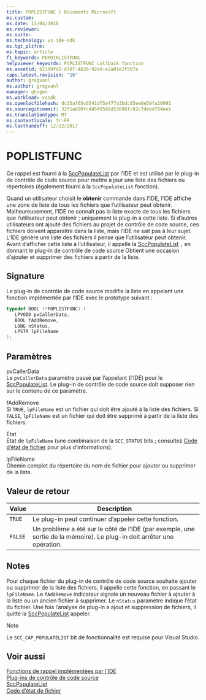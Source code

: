 ```yaml
---
title: POPLISTFUNC | Documents Microsoft
ms.custom: 
ms.date: 11/04/2016
ms.reviewer: 
ms.suite: 
ms.technology: vs-ide-sdk
ms.tgt_pltfrm: 
ms.topic: article
f1_keywords: POPDIRLISTFUNC
helpviewer_keywords: POPLISTFUNC callback function
ms.assetid: b2199fd5-d707-4628-92dd-e2a01e2f507a
caps.latest.revision: "16"
author: gregvanl
ms.author: gregvanl
manager: ghogen
ms.workload: vssdk
ms.openlocfilehash: dc15af65c6541df5ef77a3bdc85ee0e59fa20991
ms.sourcegitcommit: 32f1a690fc445f9586d53698fc82c7debd784eeb
ms.translationtype: MT
ms.contentlocale: fr-FR
ms.lasthandoff: 12/22/2017
---
```

# <a name="poplistfunc"></a>POPLISTFUNC
Ce rappel est fourni à la [SccPopulateList](../extensibility/sccpopulatelist-function.md) par l’IDE et est utilisé par le plug-in de contrôle de code source pour mettre à jour une liste des fichiers ou répertoires (également fourni à la `SccPopulateList` fonction).  
  
 Quand un utilisateur choisit le **obtenir** commande dans l’IDE, l’IDE affiche une zone de liste de tous les fichiers que l’utilisateur peut obtenir. Malheureusement, l’IDE ne connaît pas la liste exacte de tous les fichiers que l’utilisateur peut obtenir ; uniquement le plug-in a cette liste. Si d’autres utilisateurs ont ajouté des fichiers au projet de contrôle de code source, ces fichiers doivent apparaître dans la liste, mais l’IDE ne sait pas à leur sujet. L’IDE génère une liste des fichiers il pense que l’utilisateur peut obtenir. Avant d’afficher cette liste à l’utilisateur, il appelle la [SccPopulateList](../extensibility/sccpopulatelist-function.md) `,` en donnant le plug-in de contrôle de code source Obtient une occasion d’ajouter et supprimer des fichiers à partir de la liste.  
  
## <a name="signature"></a>Signature  
 Le plug-in de contrôle de code source modifie la liste en appelant une fonction implémentée par l’IDE avec le prototype suivant :  
  
```cpp  
typedef BOOL (*POPLISTFUNC) (  
   LPVOID pvCallerData,  
   BOOL fAddRemove,  
   LONG nStatus,  
   LPSTR lpFileName  
);  
```  
  
## <a name="parameters"></a>Paramètres  
 pvCallerData  
 Le `pvCallerData` paramètre passé par l’appelant (l’IDE) pour le [SccPopulateList](../extensibility/sccpopulatelist-function.md). Le plug-in de contrôle de code source doit supposer rien sur le contenu de ce paramètre.  
  
 fAddRemove  
 Si `TRUE`, `lpFileName` est un fichier qui doit être ajouté à la liste des fichiers. Si `FALSE`, `lpFileName` est un fichier qui doit être supprimé à partir de la liste des fichiers.  
  
 État  
 État de `lpFileName` (une combinaison de la `SCC_STATUS` bits ; consultez [Code d’état de fichier](../extensibility/file-status-code-enumerator.md) pour plus d’informations).  
  
 lpFileName  
 Chemin complet du répertoire du nom de fichier pour ajouter ou supprimer de la liste.  
  
## <a name="return-value"></a>Valeur de retour  
  
|Value|Description|  
|-----------|-----------------|  
|`TRUE`|Le plug-in peut continuer d’appeler cette fonction.|  
|`FALSE`|Un problème a été sur le côté de l’IDE (par exemple, une sortie de la mémoire). Le plug-in doit arrêter une opération.|  
  
## <a name="remarks"></a>Notes  
 Pour chaque fichier du plug-in de contrôle de code source souhaite ajouter ou supprimer de la liste des fichiers, il appelle cette fonction, en passant le `lpFileName`. Le `fAddRemove` indicateur signale un nouveau fichier à ajouter à la liste ou un ancien fichier à supprimer. Le `nStatus` paramètre indique l’état du fichier. Une fois l’analyse de plug-in a ajout et suppression de fichiers, il quitte la [SccPopulateList](../extensibility/sccpopulatelist-function.md) appeler.  
  
> [!NOTE]
>  Le `SCC_CAP_POPULATELIST` bit de fonctionnalité est requise pour Visual Studio.  
  
## <a name="see-also"></a>Voir aussi  
 [Fonctions de rappel implémentées par l’IDE](../extensibility/callback-functions-implemented-by-the-ide.md)   
 [Plug-ins de contrôle de code source](../extensibility/source-control-plug-ins.md)   
 [SccPopulateList](../extensibility/sccpopulatelist-function.md)   
 [Code d’état de fichier](../extensibility/file-status-code-enumerator.md)